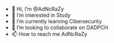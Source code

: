 - 👋 Hi, I’m @AdNcRaZy
- 👀 I’m interested in Study
- 🌱 I’m currently learning Cibersecurity
- 💞️ I’m looking to collaborate on GADPCH
- 📫 How to reach me AdNcRaZy

<!---
AdNcRaZy/AdNcRaZy is a ✨ special ✨ repository because its `README.md` (this file) appears on your GitHub profile.
You can click the Preview link to take a look at your changes.
--->

